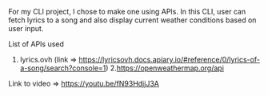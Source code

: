 For my CLI project, I chose to make one using APIs.
In this CLI, user can fetch lyrics to a song and
also display current weather conditions based on user input.


List of APIs used
1. lyrics.ovh
(link => https://lyricsovh.docs.apiary.io/#reference/0/lyrics-of-a-song/search?console=1)
2.https://openweathermap.org/api

Link to video => https://youtu.be/fN93HdjjJ3A
